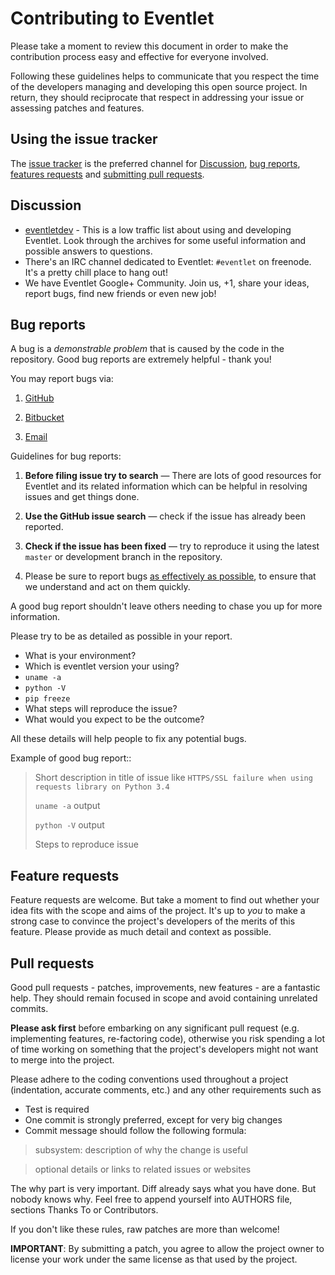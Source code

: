 # Contributing to Eventlet

Please take a moment to review this document in order to make the contribution
process easy and effective for everyone involved.

Following these guidelines helps to communicate that you respect the time
of the developers managing and developing this open source project. In return,
they should reciprocate that respect in addressing your issue or assessing
patches and features.


## Using the issue tracker

The [issue tracker](https://github.com/eventlet/eventlet/issues) is
the preferred channel for [Discussion](#discussion), [bug reports](#bugs), [features requests](#features)
and [submitting pull requests](#pull-requests).

<a name="discussion"></a>
## Discussion

- [eventletdev](mailto:eventletdev@lists.secondlife.com) -
  This is a low traffic list about using and developing Eventlet. Look through the archives for some useful information and possible answers to questions.
- There's an IRC channel dedicated to Eventlet: `#eventlet` on freenode. It's a pretty chill place to hang out!
- We have Eventlet Google+ Community. Join us, +1, share your ideas, report bugs, find new friends or even new job!

<a name="bugs"></a>
## Bug reports

A bug is a _demonstrable problem_ that is caused by the code in the repository.
Good bug reports are extremely helpful - thank you!

You may report bugs via:

1. [GitHub](https://github.com/eventlet/eventlet/issues/new)

2. [Bitbucket](https://bitbucket.org/eventlet/eventlet/issues/new/)

3. [Email](mailto:eventletdev@lists.secondlife.com)


Guidelines for bug reports:

1. **Before filing issue try to search** &mdash; There are lots of good resources for Eventlet and its related information which can be helpful in resolving issues and get things done.
   

2. **Use the GitHub issue search** &mdash; check if the issue has already been
   reported.

3. **Check if the issue has been fixed** &mdash; try to reproduce it using the
   latest `master` or development branch in the repository.

4. Please be sure to report bugs [as effectively as possible](http://www.chiark.greenend.org.uk/~sgtatham/bugs.html),
   to ensure that we understand and act on them quickly.

A good bug report shouldn't leave others needing to chase you up for more
information.

Please try to be as detailed as possible in your report.


- What is your environment? 
- Which is eventlet version your using? 
- `uname -a`
- `python -V`
- `pip freeze` 
-  What steps will reproduce the issue? 
-  What would you expect to be the outcome? 

All these details will help people to fix any potential bugs.

Example of good bug report::

> Short description in title of issue like `HTTPS/SSL failure when using requests library on Python 3.4`
>
> `uname -a` output
>
> `python -V` output
> 
> Steps to reproduce issue 

<a name="features"></a>
## Feature requests

Feature requests are welcome. But take a moment to find out whether your idea
fits with the scope and aims of the project. It's up to *you* to make a strong
case to convince the project's developers of the merits of this feature. Please
provide as much detail and context as possible.


<a name="pull-requests"></a>
## Pull requests

Good pull requests - patches, improvements, new features - are a fantastic help.
They should remain focused in scope and avoid containing unrelated commits.

**Please ask first** before embarking on any significant pull request (e.g.
implementing features, re-factoring code), otherwise you risk spending a lot of
time working on something that the project's developers might not want to merge
into the project.

Please adhere to the coding conventions used throughout a project (indentation,
accurate comments, etc.) and any other requirements such as 

- Test is required
- One commit is strongly preferred, except for very big changes
- Commit message should follow the following formula:

>subsystem: description of why the change is useful

>optional details or links to related issues or websites

The why part is very important. Diff already says what you have done. But nobody knows why.
Feel free to append yourself into AUTHORS file, sections Thanks To or Contributors.

If you don't like these rules, raw patches are more than welcome!

**IMPORTANT**: By submitting a patch, you agree to allow the project owner to
license your work under the same license as that used by the project.
